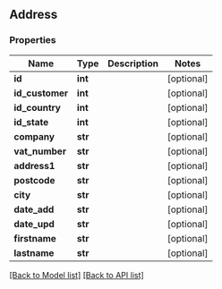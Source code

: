 ## Address

### Properties
Name | Type | Description | Notes
------------ | ------------- | ------------- | -------------
**id** | **int** |  | [optional] 
**id_customer** | **int** |  | [optional] 
**id_country** | **int** |  | [optional] 
**id_state** | **int** |  | [optional] 
**company** | **str** |  | [optional] 
**vat_number** | **str** |  | [optional] 
**address1** | **str** |  | [optional] 
**postcode** | **str** |  | [optional] 
**city** | **str** |  | [optional] 
**date_add** | **str** |  | [optional] 
**date_upd** | **str** |  | [optional] 
**firstname** | **str** |  | [optional] 
**lastname** | **str** |  | [optional] 

[[Back to Model list]](#documentation-for-models) [[Back to API list]](#documentation-for-api-endpoints)


